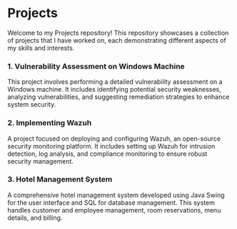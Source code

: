 # Projects

Welcome to my Projects repository! This repository showcases a collection of projects that I have worked on, each demonstrating different aspects of my skills and interests.

### 1. Vulnerability Assessment on Windows Machine
This project involves performing a detailed vulnerability assessment on a Windows machine. It includes identifying potential security weaknesses, analyzing vulnerabilities, and suggesting remediation strategies to enhance system security.

### 2. Implementing Wazuh
A project focused on deploying and configuring Wazuh, an open-source security monitoring platform. It includes setting up Wazuh for intrusion detection, log analysis, and compliance monitoring to ensure robust security management.

### 3. Hotel Management System
A comprehensive hotel management system developed using Java Swing for the user interface and SQL for database management. This system handles customer and employee management, room reservations, menu details, and billing.
